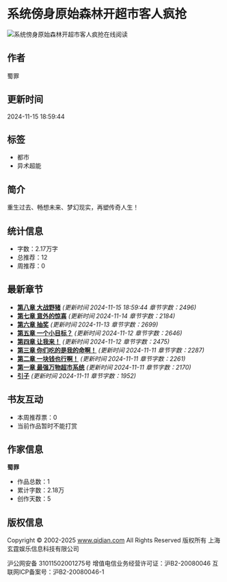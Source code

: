 # 系统傍身原始森林开超市客人疯抢

![系统傍身原始森林开超市客人疯抢在线阅读](//bookcover.yuewen.com/qdbimg/349573/1042474215/180.webp)

## 作者
蜀罪

## 更新时间
2024-11-15 18:59:44

## 标签
- 都市
- 异术超能

## 简介
重生过去、畅想未来、梦幻现实，再塑传奇人生！

## 统计信息
- 字数：2.17万字
- 总推荐：12
- 周推荐：0

## 最新章节
- **[第八章 大战野猪](//www.qidian.com/chapter/1042474215/814467078/)** _(更新时间 2024-11-15 18:59:44 章节字数：2496)_
- **[第七章 意外的惊喜](//www.qidian.com/chapter/1042474215/814111109/)** _(更新时间 2024-11-14 章节字数：2184)_
- **[第六章 抽奖](//www.qidian.com/chapter/1042474215/814087175/)** _(更新时间 2024-11-13 章节字数：2699)_
- **[第五章 一个小目标？](//www.qidian.com/chapter/1042474215/814071241/)** _(更新时间 2024-11-12 章节字数：2646)_
- **[第四章 让我来！](//www.qidian.com/chapter/1042474215/814071180/)** _(更新时间 2024-11-12 章节字数：2475)_
- **[第三章 你们吃的是我的命啊！](//www.qidian.com/chapter/1042474215/814070796/)** _(更新时间 2024-11-11 章节字数：2287)_
- **[第二章 一块钱也行啊！](//www.qidian.com/chapter/1042474215/814071000/)** _(更新时间 2024-11-11 章节字数：2261)_
- **[第一章 最强万物超市系统](//www.qidian.com/chapter/1042474215/814070545/)** _(更新时间 2024-11-11 章节字数：2170)_
- **[引子](//www.qidian.com/chapter/1042474215/814070124/)** _(更新时间 2024-11-11 章节字数：1952)_

## 书友互动
- 本周推荐票：0
- 当前作品暂时不能打赏

## 作家信息
**蜀罪**
- 作品总数：1
- 累计字数：2.18万
- 创作天数：5

## 版权信息
Copyright © 2002-2025 www.qidian.com All Rights Reserved 版权所有 上海玄霆娱乐信息科技有限公司

沪公网安备 31011502001275号
增值电信业务经营许可证：沪B2-20080046
互联网ICP备案号：沪B2-20080046-1
<!-- tcd_original_link https://m.qidian.com/book/1042474215.html -->
